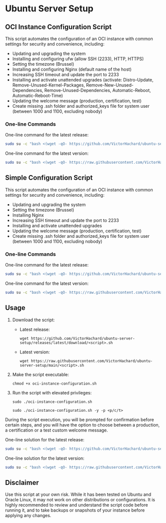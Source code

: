 # Ubuntu Server Setup

## OCI Instance Configuration Script

This script automates the configuration of an OCI instance with common settings for security and convenience, including:

- Updating and upgrading the system
- Installing and configuring ufw (allow SSH (2233), HTTP, HTTPS)
- Setting the timezone (Brussel)
- Installing and configuring Nginx (default name of the host)
- Increasing SSH timeout and update the port to 2233
- Installing and activate unattended upgrades (activate: Distro-Update, Remove-Unused-Kernel-Packages, Remove-New-Unused-Dependencies, Remove-Unused-Dependencies, Automatic-Reboot, Automatic-Reboot-Time)
- Updating the welcome message (production, certification, test)
- Create missing .ssh folder and authorized_keys file for system user (between 1000 and 1100, excluding nobody)

### One-line Commands

One-line command for the latest release:

```sh
sudo su -c "bash <(wget -qO- https://github.com/VictorHachard/ubuntu-server-setup/releases/latest/download/oci-setup.sh) -y -w p" root
```

One-line command for the latest version:

```sh
sudo su -c "bash <(wget -qO- https://raw.githubusercontent.com/VictorHachard/ubuntu-server-setup/main/oci-setup.sh) -y -w p" root
```

## Simple Configuration Script

This script automates the configuration of an OCI instance with common settings for security and convenience, including:

- Updating and upgrading the system
- Setting the timezone (Brussel)
- Installing Nginx
- Increasing SSH timeout and update the port to 2233
- Installing and activate unattended upgrades
- Updating the welcome message (production, certification, test)
- Create missing .ssh folder and authorized_keys file for system user (between 1000 and 1100, excluding nobody)

### One-line Commands

One-line command for the latest release:

```sh
sudo su -c "bash <(wget -qO- https://github.com/VictorHachard/ubuntu-server-setup/releases/latest/download/simple-setup.sh) -y -w p" root
```

One-line command for the latest version:

```sh
sudo su -c "bash <(wget -qO- https://raw.githubusercontent.com/VictorHachard/ubuntu-server-setup/main/simple-setup.sh) -y -w p" root
```

## Usage

1. Download the script:

   - Latest release:
      ```
      wget https://github.com/VictorHachard/ubuntu-server-setup/releases/latest/download/<script>.sh
      ```
   - Latest version:
      ```
      wget https://raw.githubusercontent.com/VictorHachard/ubuntu-server-setup/main/<script>.sh
      ```

2. Make the script executable:

   ```
   chmod +x oci-instance-configuration.sh
   ```

3. Run the script with elevated privileges:

   ```
   sudo ./oci-instance-configuration.sh
   ```

   ```
   sudo ./oci-instance-configuration.sh -y -p <p/c/t>
   ```

During the script execution, you will be prompted for confirmation before certain steps, and you will have the option to choose between a production, a certification or a test custom welcome message.

One-line solution for the latest release:

```sh
sudo su -c "bash <(wget -qO- https://github.com/VictorHachard/ubuntu-server-setup/releases/latest/download/<script>.sh) -y -w p" root
```

One-line solution for the latest version:

```sh
sudo su -c "bash <(wget -qO- https://raw.githubusercontent.com/VictorHachard/ubuntu-server-setup/main/<script>.sh) -y -w p" root
```

## Disclaimer

Use this script at your own risk. While it has been tested on Ubuntu and Oracle Linux, it may not work on other distributions or configurations. It is highly recommended to review and understand the script code before running it, and to take backups or snapshots of your instance before applying any changes.
